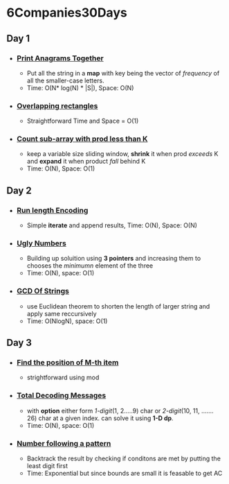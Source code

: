 # 6Companies30Days

## Day 1

* ### <a href="https://practice.geeksforgeeks.org/problems/print-anagrams-together/1/">Print Anagrams Together</a>
    - Put all the string in a <strong>map</strong> with key being the vector of <em>frequency</em> of all the smaller-case letters.  
    - Time: O(N* log(N) * |S|), Space: O(N)

- ### <a href="https://practice.geeksforgeeks.org/problems/overlapping-rectangles1924/1/">Overlapping rectangles</a>
    - Straightforward Time and Space = O(1)

- ### <a href="https://practice.geeksforgeeks.org/problems/count-the-subarrays-having-product-less-than-k1708/1/">Count sub-array with prod less than K</a>
    - keep a variable size sliding window, <strong>shrink</strong> it when prod <em>exceeds</em> K and <strong>expand</strong> it when product <em>fall</em> behind K
    - Time: O(N), Space: O(1)


## Day 2

* ### <a href="https://practice.geeksforgeeks.org/problems/run-length-encoding/1/">Run length Encoding </a>
    - Simple <strong>iterate</strong> and append results, Time: O(N), Space: O(N)

* ### <a href="https://practice.geeksforgeeks.org/problems/ugly-numbers2254/1/#">Ugly Numbers </a>
    - Building up soluition using <strong>3 pointers</strong> and increasing them to chooses the <em>minimumn</em> element of the three
    - Time: O(N), space: O(1)

* ### <a href="https://leetcode.com/problems/greatest-common-divisor-of-strings/"> GCD Of Strings </a>
    - use Euclidean theorem to shorten the length of larger string and apply same reccursively
    - Time: O(NlogN), space: O(1)


## Day 3
* ### <a href="https://practice.geeksforgeeks.org/problems/find-the-position-of-m-th-item1723/1">Find the position of M-th item </a>
    - strightforward using mod

* ### <a href="https://practice.geeksforgeeks.org/problems/total-decoding-messages1235/1/">Total Decoding Messages </a>
    - with <strong>option</strong> either form <em>1-digit</em>(1, 2.....9) char or <em>2-digit</em>(10, 11, ....... 26) char at a given index. can solve it using <strong>1-D dp</strong>.
    - Time: O(N), space: O(1)

* ### <a href="https://practice.geeksforgeeks.org/problems/number-following-a-pattern3126/1"> Number following a pattern </a>
    - Backtrack the result by checking if conditons are met by putting the least digit first
    - Time: Exponential but since bounds are small it is feasable to get AC





